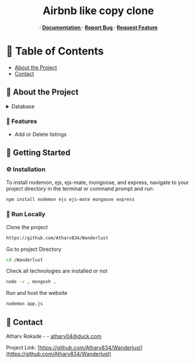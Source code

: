 <div align='center'>

<h1>Airbnb like copy clone </h1>
<h4> <span> · </span> <a href="https://github.com/atharv834/Major project /blob/master/README.md"> Documentation </a> <span> · </span> <a href="https://github.com/atharv834/Wanderlust /issues"> Report Bug </a> <span> · </span> <a href="https://github.com/atharv834/Wanderlust /issues"> Request Feature </a> </h4>


</div>

# :notebook_with_decorative_cover: Table of Contents

- [About the Project](#star2-about-the-project)
- [Contact](#handshake-contact)


## :star2: About the Project
<details> <summary>Database</summary> <ul>
<li><a href="">Mongodb</a></li>
</ul> </details>

### :dart: Features
- Add or Delete listings


## :toolbox: Getting Started

### :gear: Installation

To install nodemon, ejs, ejs-mate, mongoose, and express, navigate to your project directory in the terminal or command prompt and run:
```bash
npm install nodemon ejs ejs-mate mongoose express
```


### :running: Run Locally

Clone the project

```bash
https://github.com/Atharv834/Wanderlust
```
Go to project Directory
```bash
cd /Wanderlust
```
Check all technologies are installed or not
```bash
node -v , mongosh ,
```
Run and host the website
```bash
nodemon app.js
```


## :handshake: Contact

Atharv Rokade - - atharv04@duck.com

Project Link: [https://github.com/Atharv834/Wanderlust](https://github.com/Atharv834/Wanderlust)

